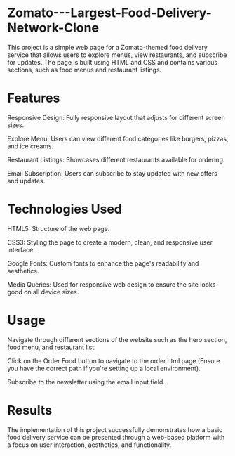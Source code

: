 # Zomato---Largest-Food-Delivery-Network-Clone
This project is a simple web page for a Zomato-themed food delivery service that allows users to explore menus, view restaurants, and subscribe for updates. The page is built using HTML and CSS and contains various sections, such as food menus and restaurant listings.
# Features
Responsive Design: Fully responsive layout that adjusts for different screen sizes.

Explore Menu: Users can view different food categories like burgers, pizzas, and ice creams.

Restaurant Listings: Showcases different restaurants available for ordering.

Email Subscription: Users can subscribe to stay updated with new offers and updates.

# Technologies Used
HTML5: Structure of the web page.

CSS3: Styling the page to create a modern, clean, and responsive user interface.

Google Fonts: Custom fonts to enhance the page's readability and aesthetics.

Media Queries: Used for responsive web design to ensure the site looks good on all device sizes.
# Usage
Navigate through different sections of the website such as the hero section, food menu, and restaurant list.

Click on the Order Food button to navigate to the order.html page (Ensure you have the correct path if you're setting up a local environment).

Subscribe to the newsletter using the email input field.
# Results
The implementation of this project successfully demonstrates how a basic food delivery service can be presented through a web-based platform with a focus on user interaction, aesthetics, and functionality. 
